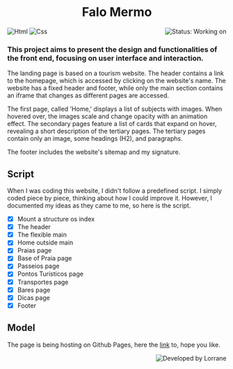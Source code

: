 <h1 align=center>Falo Mermo</h1>

<p display=inline-block>
  <img align=right alt="Status: Working on" src="https://img.shields.io/badge/Status-Finished-success" />
  <img alt="Html" src="https://img.shields.io/badge/Html-4D4D4D?logo=html5&style=for-the-badge" />
  <img alt="Css" src="https://img.shields.io/badge/Css-4D4D4D?logo=css3&style=for-the-badge&logoColor=blue" />
</p>

<h3> This project aims to present the design and functionalities of the front end, focusing on user interface and interaction. </h3>

The landing page is based on a tourism website. The header contains a link to the homepage, which is accessed by clicking on the website's name. The website has a fixed header and footer, while only the main section contains an iframe that changes as different pages are accessed.

The first page, called 'Home,' displays a list of subjects with images. When hovered over, the images scale and change opacity with an animation effect. The secondary pages feature a list of cards that expand on hover, revealing a short description of the tertiary pages. The tertiary pages contain only an image, some headings (H2), and paragraphs.

The footer includes the website's sitemap and my signature.

## Script

When I was coding this website, I didn't follow a predefined script. I simply coded piece by piece, thinking about how I could improve it. However, I documented my ideas as they came to me, so here is the script.

- [x] Mount a structure os index
- [x] The header
- [x] The flexible main
- [x] Home outside main
- [x] Praias page
- [x] Base of Praia page
- [x] Passeios page
- [x] Pontos Turísticos page
- [x] Transportes page
- [x] Bares page
- [x] Dicas page
- [x] Footer

## Model

The page is being hosting on Github Pages, here the <a href="https://lorrane.github.io/falo-mermo">link</a> to, hope you like.

<img align=right alt="Developed by Lorrane" src="https://img.shields.io/badge/Developed%20By-Lorrane-blue?logo=visual%20studio" />
